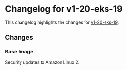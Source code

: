 # Changelog for v1-20-eks-19

This changelog highlights the changes for [v1-20-eks-19](https://github.com/aws/eks-distro/tree/v1-20-eks-19).

## Changes

### Base Image

Security updates to Amazon Linux 2.
